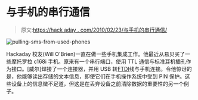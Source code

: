 # 与手机的串行通信

> 原文:[https://hack aday . com/2010/02/23/与手机的串行通信/](https://hackaday.com/2010/02/23/serial-communication-with-cell-phones/)

![](../Images/8e6dddaa9e85659a3a66bcd1d8fa29e7.png "pulling-sms-from-used-phones")

Hackaday 校友(Will O'Brien)一直在做一些手机集成工作。他最近从易贝买了一些摩托罗拉 c168i 手机。原来有一个串行端口，使用 TTL 通信与标准耳机插孔作为接口。[威尔]焊接了一个连接器，并用 USB 转[FTDI](http://hackaday.com/2009/09/22/introduction-to-ftdi-bitbang-mode/)线与手机连接。令他惊讶的是，他能够读出存储的文本信息，即使它们在手机操作系统中受到 PIN 保护。这些设备上的信息微不足道，但这是在丢弃设备之前清除数据的重要性的另一个例子。
